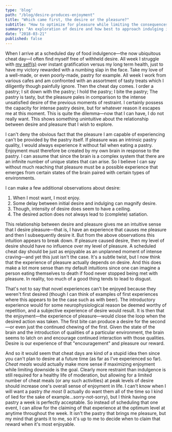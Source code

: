 ```yaml
---
type: 'blog'
path: "/blog/desire-produces-enjoyment"
title: "Which came first, the desire or the pleasure?"
subtitle: "How to optimize for pleasure while limiting the consequences"
summary: "An exploration of desire and how best to approach indulging in the things in life that we deeply desire but which also produce negative outcomes that we wish to limit. It actually concludes with some useful (for me, and maybe for you) life advice."
date: "2018-03-21"
published: false
---
```

When I arrive at a scheduled day of food indulgence—the now ubiquitous cheat day—I often find myself free of withheld desire. All week I struggle with [my self(s)](https://www.joshuaheiland.com/blog/theory-of-self) over instant gratification versus my long term health, just to have my victory rewarded with a numbing slap in the face. Take my love of a well-made, or even poorly-made, pastry for example. All week I work from various cafes and am confronted with an assortment of tasty treats which I diligently though painfully ignore. Then the cheat day comes. I order a pastry; I sit down with the pastry; I hold the pastry; I bite the pastry; The pastry is tasty, but the pleasure pales in comparison to the intense unsatisfied desire of the previous moments of restraint. I certainly possess the capacity for intense pastry desire, but for whatever reason it escapes me at this moment. This is quite the dilemma—now that I can have, I do not really want. This shows something unintuitive about the relationship between desire and pleasure that I wish to explore.

I can't deny the obvious fact that the pleasure I am capable of experiencing can't be provided by the pastry itself. If pleasure was an intrinsic pastry quality, I would always experience it without fail when eating a pastry. Enjoyment must therefore be created by my own brain in response to the pastry. I can assume that since the brain is a complex system that there are an infinite number of unique states that can arise. So I believe I can say without much reaching that pleasure must be a possible experience that emerges from certain states of the brain paired with certain types of environments.

I can make a few additional observations about desire:
1. When I most want, I most enjoy.
2. Some delay between initial desire and indulging can magnify desire.
3. Though, intensity of desire does seem to have a ceiling.
4. The desired action does not always lead to (complete) satiation.

This relationship between desire and pleasure gives me an intuitive sense that I desire pleasure—that is, I have an experience that causes me pleasure and then I subsequently desire it. But from the above observations this intuition appears to break down. If pleasure caused desire, then my level of desire should have no influence over my level of pleasure. A scheduled cheat day should be just as enjoyable as an unplanned moment of intense craving—and yet this just isn't the case. It's a subtle twist, but I now think that the experience of pleasure actually depends on desire. And this does make a lot more sense than my default intuitions since one can imagine a person eating themselves to death if food never stopped being met with pleasure. In reality, too much of a good thing tends to lead to disgust.

That's not to say that novel experiences can't be enjoyed because they weren't first desired (though I can think of examples of first experiences where this appears to be the case such as with beer). The introductory experience would for some neurophysiological reason be deemed worthy of repetition, and a subjective experience of desire would result. It is then that the enjoyment—the experience of pleasure—would close the loop when the desired action was taken. The first bite can produce a desire for the second—or even just the continued chewing of the first. Given the state of the brain and the introduction of qualities of a particular environment, the brain seems to latch on and encourage continued interaction with those qualities. Desire is our experience of that "encouragement" and pleasure our reward.

And so it would seem that cheat days are kind of a stupid idea then since you can't plan to desire at a future time (as far as I've experienced so far). *Cheat meals* would actually make more sense if maximizing enjoyment while limiting downside is the goal. Clearly more restraint than indulgence is still required for a healthy life of moderation, but allowing for a limited number of cheat meals (or any such activities) at peak levels of desire should increase one's overall sense of enjoyment in life. I can't know when I will want a pastry *the most* (I actually do want them all of the time so I kind of lied for the sake of example...sorry-not-sorry), but I think having one pastry a week is perfectly acceptable. So instead of scheduling that one event, I can allow for the claiming of that experience at the optimum level at anytime throughout the week. It isn't the pastry that brings me pleasure, but my mind that grants it to me, so it's up to me to decide when to claim that reward when it's most enjoyable.
